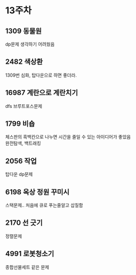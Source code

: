 # 13주차
## 1309 동물원
dp문제 생각하기 어려웠음

## 2482 색상환
1309번 심화, 탑다운으로 하면 좋더라.

## 16987 계란으로 계란치기
dfs 브루트포스문제

## 1799 비숍
체스판의 흑백칸으로 나누면 시간을 줄일 수 있는 아이디어가 좋았음
<br/>
완전탐색, 백트래킹

## 2056 작업
탑다운 dp문제

## 6198 옥상 정원 꾸미시
스택문제.. 처음에 큐로 푸는줄알고 삽질함

## 2170 선 긋기
정렬문제

## 4991 로봇청소기
종합선물세트 같은 문제
